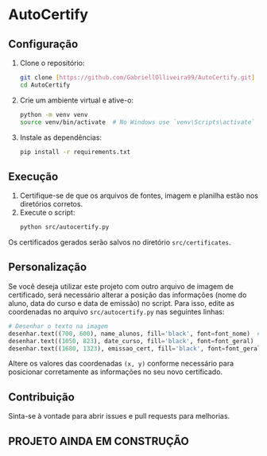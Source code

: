 # AutoCertify

## Configuração

1. Clone o repositório:
    ```bash
    git clone [https://github.com/GabriellOlliveira99/AutoCertify.git]
    cd AutoCertify
    ```

2. Crie um ambiente virtual e ative-o:
    ```bash
    python -m venv venv
    source venv/bin/activate  # No Windows use `venv\Scripts\activate`
    ```

3. Instale as dependências:
    ```bash
    pip install -r requirements.txt
    ```

## Execução

1. Certifique-se de que os arquivos de fontes, imagem e planilha estão nos diretórios corretos.
2. Execute o script:
    ```bash
    python src/autocertify.py
    ```

Os certificados gerados serão salvos no diretório `src/certificates`.

## Personalização

Se você deseja utilizar este projeto com outro arquivo de imagem de certificado, será necessário alterar a posição das informações (nome do aluno, data do curso e data de emissão) no script. Para isso, edite as coordenadas no arquivo `src/autocertify.py` nas seguintes linhas:

```python
# Desenhar o texto na imagem
desenhar.text((700, 600), name_alunos, fill='black', font=font_nome)  # Coordenadas do nome do aluno
desenhar.text((1050, 823), date_curso, fill='black', font=font_geral)  # Coordenadas da data do curso
desenhar.text((1680, 1323), emissao_cert, fill='black', font=font_geral)  # Coordenadas da data de emissão
```

Altere os valores das coordenadas `(x, y)` conforme necessário para posicionar corretamente as informações no seu novo certificado.

## Contribuição

Sinta-se à vontade para abrir issues e pull requests para melhorias.

## PROJETO AINDA EM CONSTRUÇÃO

